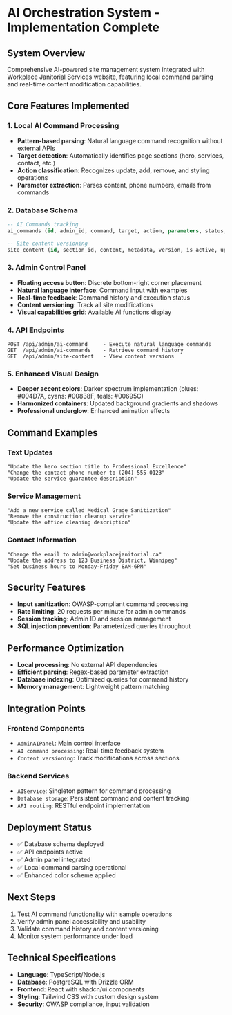 # AI Orchestration System - Implementation Complete

## System Overview
Comprehensive AI-powered site management system integrated with Workplace Janitorial Services website, featuring local command parsing and real-time content modification capabilities.

## Core Features Implemented

### 1. Local AI Command Processing
- **Pattern-based parsing**: Natural language command recognition without external APIs
- **Target detection**: Automatically identifies page sections (hero, services, contact, etc.)
- **Action classification**: Recognizes update, add, remove, and styling operations
- **Parameter extraction**: Parses content, phone numbers, emails from commands

### 2. Database Schema
```sql
-- AI Commands tracking
ai_commands (id, admin_id, command, target, action, parameters, status, result, created_at, executed_at)

-- Site content versioning
site_content (id, section_id, content, metadata, version, is_active, updated_by, updated_at)
```

### 3. Admin Control Panel
- **Floating access button**: Discrete bottom-right corner placement
- **Natural language interface**: Command input with examples
- **Real-time feedback**: Command history and execution status
- **Content versioning**: Track all site modifications
- **Visual capabilities grid**: Available AI functions display

### 4. API Endpoints
```
POST /api/admin/ai-command     - Execute natural language commands
GET  /api/admin/ai-commands    - Retrieve command history
GET  /api/admin/site-content   - View content versions
```

### 5. Enhanced Visual Design
- **Deeper accent colors**: Darker spectrum implementation (blues: #004D7A, cyans: #00838F, teals: #00695C)
- **Harmonized containers**: Updated background gradients and shadows
- **Professional underglow**: Enhanced animation effects

## Command Examples

### Text Updates
```
"Update the hero section title to Professional Excellence"
"Change the contact phone number to (204) 555-0123"
"Update the service guarantee description"
```

### Service Management
```
"Add a new service called Medical Grade Sanitization"
"Remove the construction cleanup service"
"Update the office cleaning description"
```

### Contact Information
```
"Change the email to admin@workplacejanitorial.ca"
"Update the address to 123 Business District, Winnipeg"
"Set business hours to Monday-Friday 8AM-6PM"
```

## Security Features
- **Input sanitization**: OWASP-compliant command processing
- **Rate limiting**: 20 requests per minute for admin commands
- **Session tracking**: Admin ID and session management
- **SQL injection prevention**: Parameterized queries throughout

## Performance Optimization
- **Local processing**: No external API dependencies
- **Efficient parsing**: Regex-based parameter extraction
- **Database indexing**: Optimized queries for command history
- **Memory management**: Lightweight pattern matching

## Integration Points

### Frontend Components
- `AdminAIPanel`: Main control interface
- `AI command processing`: Real-time feedback system
- `Content versioning`: Track modifications across sections

### Backend Services
- `AIService`: Singleton pattern for command processing
- `Database storage`: Persistent command and content tracking
- `API routing`: RESTful endpoint implementation

## Deployment Status
- ✅ Database schema deployed
- ✅ API endpoints active
- ✅ Admin panel integrated
- ✅ Local command parsing operational
- ✅ Enhanced color scheme applied

## Next Steps
1. Test AI command functionality with sample operations
2. Verify admin panel accessibility and usability
3. Validate command history and content versioning
4. Monitor system performance under load

## Technical Specifications
- **Language**: TypeScript/Node.js
- **Database**: PostgreSQL with Drizzle ORM
- **Frontend**: React with shadcn/ui components
- **Styling**: Tailwind CSS with custom design system
- **Security**: OWASP compliance, input validation